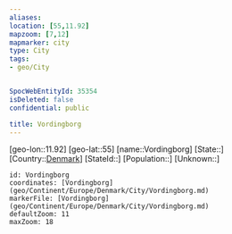 ```yaml
---
aliases: 
location: [55,11.92]
mapzoom: [7,12] 
mapmarker: city 
type: City
tags:
- geo/City


SpocWebEntityId: 35354
isDeleted: false
confidential: public

title: Vordingborg
---
```

[geo-lon::11.92]
[geo-lat::55]
[name::Vordingborg]
[State::]
[Country::[Denmark](geo/Continent/Europe/Denmark.md)]
[StateId::]
[Population::]
[Unknown::]


```leaflet
id: Vordingborg
coordinates: [Vordingborg](geo/Continent/Europe/Denmark/City/Vordingborg.md)
markerFile: [Vordingborg](geo/Continent/Europe/Denmark/City/Vordingborg.md)
defaultZoom: 11 
maxZoom: 18
```


